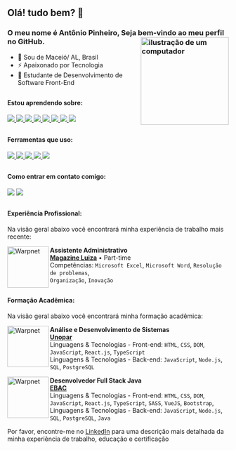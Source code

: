 <link rel="stylesheet" href="https://cdn.jsdelivr.net/gh/devicons/devicon@v2.15.1/devicon.min.css">

## Olá! tudo bem? 👋
### O meu nome é Antônio Pinheiro, Seja bem-vindo ao meu perfil no GitHub. <img src="https://raw.githubusercontent.com/MicaelliMedeiros/micaellimedeiros/master/image/computer-illustration.png" alt="ilustração de um computador" min-width="200px" max-width="200px" width="200px" align="right">

- :pushpin:  Sou de Maceió/ AL, Brasil
- ⚡ Apaixonado por Tecnologia
- 🧠 Estudante de Desenvolvimento de Software Front-End

##

#### Estou aprendendo sobre:
<div>
<a href="https://developer.mozilla.org/pt-BR/docs/Web/HTML">
  <img src="https://skillicons.dev/icons?i=html"/>
</a>
<a href="https://developer.mozilla.org/pt-BR/docs/Web/CSS">
  <img src="https://skillicons.dev/icons?i=css"/>
</a>
 <a href="https://developer.mozilla.org/pt-BR/docs/Web/vuejs">
  <img src="https://skillicons.dev/icons?i=vuejs"/>
</a>
 <a href="https://developer.mozilla.org/pt-BR/docs/Web/Bootstrap">
  <img src="https://skillicons.dev/icons?i=bootstrap"/>
</a>
<a href="https://sass-lang.com">
  <img src="https://skillicons.dev/icons?i=sass"/>
</a>
<a href="https://developer.mozilla.org/pt-BR/docs/Web/JavaScript">
  <img src="https://skillicons.dev/icons?i=js"/>
</a>
<a href="https://www.typescriptlang.org/pt/">
  <img src="https://skillicons.dev/icons?i=ts"/>
</a>
<a href="https://pt-br.react.dev">
  <img src="https://skillicons.dev/icons?i=react"/>
</a>
</div>

##

#### Ferramentas que uso:
<div>
<a href="https://code.visualstudio.com" >
  <img src="https://skillicons.dev/icons?i=vscode"/>
</a>
<a href="https://github.com/pt" >
  <img src="https://skillicons.dev/icons?i=github"/>
</a>
<a href="https://git-scm.com" >
  <img src="https://skillicons.dev/icons?i=git"/>
</a>
<a href="https://vercel.com" >
  <img src="https://skillicons.dev/icons?i=vercel"/>
</a>
<a href="https://www.figma.com" >
  <img src="https://skillicons.dev/icons?i=figma"/>
</a>
</div>

##

#### Como entrar em contato comigo:
<div>
<a href="https://www.linkedin.com/in/ant%C3%B4nio-front-end-dev/" target="_blank"><img src="https://img.shields.io/badge/-LinkedIn-%230077B5?style=for-the-badge&logo=linkedin&logoColor=white" target="_blank"></a>       
<a href ="mailto:matoscezar17@gmail.com"><img src="https://img.shields.io/badge/mail-FFFFFF?style=for-the-badge&logo=apple&logoColor=black" target="_blank"></a>
</div>

##

#### Experiência Profissional:

Na visão geral abaixo você encontrará minha experiência de trabalho mais recente:

[<img align="left" height="94px" width="94px" alt="Warpnet" src="https://i.postimg.cc/02DRs2Gf/logo-magalu-quadrada.png"/>](https://www.magazineluiza.com.br/)

**Assistente Administrativo** \
[**Magazine Luiza**](hhttps://www.magazineluiza.com.br/) • Part-time \
Competências: `Microsoft Excel`, `Microsoft Word`, `Resolução de problemas`, 
<br/> `Organização`, `Inovação`


##

#### Formação Acadêmica:

Na visão geral abaixo você encontrará minha formação acadêmica:

[<img align="left" height="94px" width="94px" alt="Warpnet" src="https://i.postimg.cc/rw5W6bwb/unopar-1.jpg"/>](https://www.unopar.com.br/)

**Análise e Desenvolvimento de Sistemas** \
[**Unopar**](https://www.unopar.com.br/) \
Linguagens & Tecnologias - Front-end: `HTML`, `CSS`, `DOM`, `JavaScript`, `React.js`, `TypeScript`
<br/>Linguagens & Tecnologias - Back-end: `JavaScript`, `Node.js`, `SQL`, `PostgreSQL`

[<img align="left" height="94px" width="94px" alt="Warpnet" src="https://i.postimg.cc/Prm4kKKC/OIP-1.jpg"/>](https://ebaconline.com.br/)

**Desenvolvedor Full Stack Java** \
[**EBAC**](https://ebaconline.com.br/) \
Linguagens & Tecnologias - Front-end: `HTML`, `CSS`, `DOM`, `JavaScript`, `React.js`, `TypeScript`, `SASS`, `VueJS`, `Bootstrap`,
<br/>Linguagens & Tecnologias - Back-end: `JavaScript`, `Node.js`, `SQL`, `PostgreSQL`, `Java`


Por favor, encontre-me no [LinkedIn](https://www.linkedin.com/in/ant%C3%B4nio-front-end-dev/) para uma descrição mais detalhada da minha experiência de trabalho, educação e certificação

##

